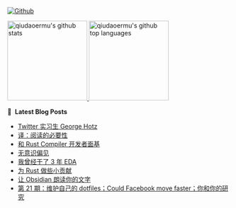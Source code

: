 [![Github](https://img.shields.io/github/followers/qiudaoermu?label=Follow&style=social)](https://github.com/qiudaoermu)

<a href="https://github.com/qiudaoermu">
  <img height="180em" src="https://github-readme-stats.vercel.app/api?username=qiudaoermu&show_icons=true&count_private=true" alt="qiudaoermu's github stats" />
  <img height="180em" src="https://github-readme-stats.vercel.app/api/top-langs/?username=qiudaoermu&layout=compact" alt="qiudaoermu's github top languages" />
</a>
<br/>

<!--
** qiudaoermu / qiudaoermu ** is a ✨ _special_ ✨ repository because its`README.md`(this file) appears on your GitHub profile.

Here are some ideas to get you started:

  - 🔭 I’m currently working on ...
- 🌱 I’m currently learning ...
- 👯 I’m looking to collaborate on ...
- 🤔 I’m looking for help with ...
- 💬 Ask me about ...
- 📫 How to reach me: ...
- 😄 Pronouns: ...
- ⚡ Fun fact: ...
-->

📕 &nbsp;**Latest Blog Posts**

<!-- BLOG-POST-LIST:START -->
- [Twitter 实习生 George Hotz](http://catcoding.me/p/geohot/)
- [译：阅读的必要性](http://catcoding.me/p/read/)
- [和 Rust Compiler 开发者面基](http://catcoding.me/p/talk-with-compiler-hacker/)
- [无意识偏见](http://catcoding.me/p/unconscious-bias/)
- [我曾经干了 3 年 EDA](http://catcoding.me/p/3-years-in-eda/)
- [为 Rust 做些小贡献](http://catcoding.me/p/contribute-to-rust/)
- [让 Obsidian 朗读你的文字](http://catcoding.me/p/obsidian-speech/)
- [第 21 期：维护自己的 dotfiles；Could Facebook move faster；你和你的研究](http://catcoding.me/p/weekly-21/)
<!-- BLOG-POST-LIST:END -->


